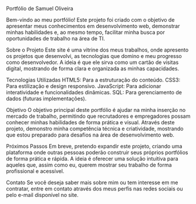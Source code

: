 Portfólio de Samuel Oliveira

Bem-vindo ao meu portfólio! Este projeto foi criado com o objetivo de apresentar meus conhecimentos em desenvolvimento web, demonstrar minhas habilidades e, ao mesmo tempo, facilitar minha busca por oportunidades de trabalho na área de TI.

Sobre o Projeto
Este site é uma vitrine dos meus trabalhos, onde apresento os projetos que desenvolvi, as tecnologias que domino e meu progresso como desenvolvedor. A ideia é que ele sirva como um cartão de visitas digital, mostrando de forma clara e organizada as minhas capacidades.

Tecnologias Utilizadas
HTML5: Para a estruturação do conteúdo.
CSS3: Para estilização e design responsivo.
JavaScript: Para adicionar interatividade e funcionalidades dinâmicas.
SQL: Para gerenciamento de dados (futuras implementações).

Objetivo
O objetivo principal deste portfólio é ajudar na minha inserção no mercado de trabalho, permitindo que recrutadores e empregadores possam conhecer minhas habilidades de forma prática e visual. Através deste projeto, demonstro minha competência técnica e criatividade, mostrando que estou preparado para desafios na área de desenvolvimento web.

Próximos Passos
Em breve, pretendo expandir este projeto, criando uma plataforma onde outras pessoas poderão construir seus próprios portfólios de forma prática e rápida. A ideia é oferecer uma solução intuitiva para aqueles que, assim como eu, querem mostrar seu trabalho de forma profissional e acessível.

Contato
Se você deseja saber mais sobre mim ou tem interesse em me contratar, entre em contato através dos meus perfis nas redes sociais ou pelo e-mail disponível no site.


